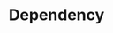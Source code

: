 ---
layout: tactic

title:  "Dependency"
tags: todo
t-sort: "Dark Tactic"
t-type: "Unsustainable Pattern"
categories: cloud-computing
t-description: 
t-participant: "cloud-user, cloud-provider"
t-artifact: "Cloud infrastructure and associated services"
t-context: "Normal operation"
t-feature: "Provided service"
t-intent: "Making the cloud user dependent on the cloud provider"
t-intentmeasure: "Degree of dependency"
t-countermeasure: 
t-source: "Toczé, K., Madon, M., Garcia, M., & Lago, P. (2022, June). The Dark Side of Cloud and Edge Computing: An Exploratory Study. In Workshop on Computing within Limits."
t-source-doi: "https://doi.org/10.21428/bf6fb269.9422c084"
t-diagram:
---